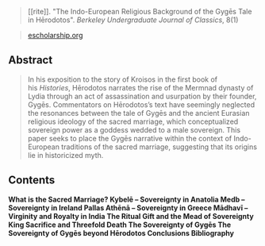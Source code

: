 > [[rite]]. "The Indo-European Religious Background of the Gygēs Tale in Hērodotos". _Berkeley Undergraduate Journal of Classics_, 8(1)

> [escholarship.org](https://escholarship.org/uc/item/6245k9z5)

## Abstract
> In his exposition to the story of Kroisos in the first book of his _Histories_, Hērodotos narrates the rise of the Mermnad dynasty of Lydia through an act of assassination and usurpation by their founder, Gygēs. Commentators on Hērodotos’s text have seemingly neglected the resonances between the tale of Gygēs and the ancient Eurasian religious ideology of the sacred marriage, which conceptualized sovereign power as a goddess wedded to a male sovereign. This paper seeks to place the Gygēs narrative within the context of Indo-European traditions of the sacred marriage, suggesting that its origins lie in historicized myth.

## Contents
**What is the Sacred Marriage?
Kybelē – Sovereignty in Anatolia
Medb – Sovereignty in Ireland
Pallas Athēnā – Sovereignty in Greece
Mādhavī – Virginity and Royalty in India
The Ritual Gift and the Mead of Sovereignty
King Sacrifice and Threefold Death
The Sovereignty of Gygēs
The Sovereignty of Gygēs beyond Hērodotos
Conclusions
Bibliography**